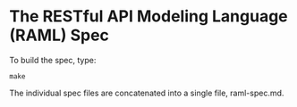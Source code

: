 # The RESTful API Modeling Language (RAML) Spec

To build the spec, type:

    make

The individual spec files are concatenated into a single file, raml-spec.md.
